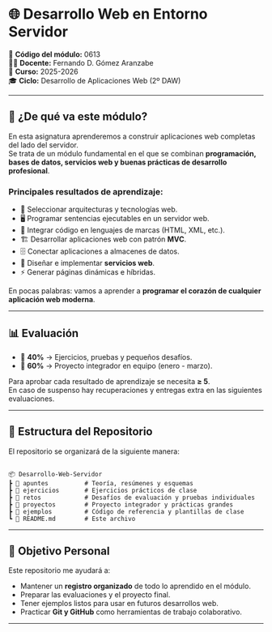 # 🌐 Desarrollo Web en Entorno Servidor  

📘 **Código del módulo:** 0613  
👨‍🏫 **Docente:** Fernando D. Gómez Aranzabe  
📅 **Curso:** 2025-2026   
🎓 **Ciclo:** Desarrollo de Aplicaciones Web (2º DAW)  

---

## 🚀 ¿De qué va este módulo?

En esta asignatura aprenderemos a construir aplicaciones web completas del lado del servidor.  
Se trata de un módulo fundamental en el que se combinan **programación, bases de datos, servicios web y buenas prácticas de desarrollo profesional**.  

### Principales resultados de aprendizaje:
- 🔧 Seleccionar arquitecturas y tecnologías web.  
- 🖥️ Programar sentencias ejecutables en un servidor web.  
- 📝 Integrar código en lenguajes de marcas (HTML, XML, etc.).  
- 🏗️ Desarrollar aplicaciones web con patrón **MVC**.  
- 🗄️ Conectar aplicaciones a almacenes de datos.  
- 🔗 Diseñar e implementar **servicios web**.  
- ⚡ Generar páginas dinámicas e híbridas.  

En pocas palabras: vamos a aprender a **programar el corazón de cualquier aplicación web moderna**.  

---

## 📊 Evaluación

- 📌 **40%** → Ejercicios, pruebas y pequeños desafíos.  
- 📌 **60%** → Proyecto integrador en equipo (enero - marzo).  

Para aprobar cada resultado de aprendizaje se necesita **≥ 5**.  
En caso de suspenso hay recuperaciones y entregas extra en las siguientes evaluaciones.  

---

## 📂 Estructura del Repositorio

El repositorio se organizará de la siguiente manera:  

```

📦 Desarrollo-Web-Servidor
┣ 📁 apuntes          # Teoría, resúmenes y esquemas
┣ 📁 ejercicios       # Ejercicios prácticos de clase
┣ 📁 retos            # Desafíos de evaluación y pruebas individuales
┣ 📁 proyectos        # Proyecto integrador y prácticas grandes
┣ 📁 ejemplos         # Código de referencia y plantillas de clase
┗ 📄 README.md        # Este archivo

```

---

## 🎯 Objetivo Personal

Este repositorio me ayudará a:  

- Mantener un **registro organizado** de todo lo aprendido en el módulo.  
- Preparar las evaluaciones y el proyecto final.  
- Tener ejemplos listos para usar en futuros desarrollos web.  
- Practicar **Git y GitHub** como herramientas de trabajo colaborativo.  

---

